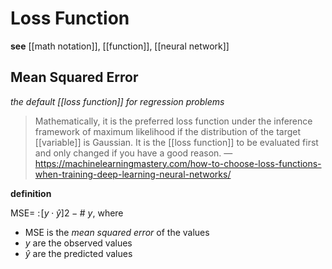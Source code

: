 # Loss Function

**see** [[math notation]], [[function]], [[neural network]]

## Mean Squared Error

_the default [[loss function]] for regression problems_

> Mathematically, it is the preferred loss function under the inference framework of maximum likelihood if the distribution of the target [[variable]] is Gaussian. It is the [[loss function]] to be evaluated first and only changed if you have a good reason. &mdash; <https://machinelearningmastery.com/how-to-choose-loss-functions-when-training-deep-learning-neural-networks/>

**definition**

$\text{MSE} = \ :\! [y \cdot \hat y]2 - \#\ y$, where

- $\text{MSE}$ is the _mean squared error_ of the values
- $y$ are the observed values
- $\hat y$ are the predicted values
